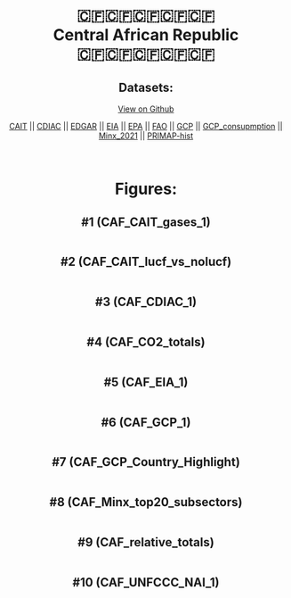 
<center>
<h1 align="center">
🇨🇫🇨🇫🇨🇫🇨🇫🇨🇫
<br>
Central African Republic
<br>
🇨🇫🇨🇫🇨🇫🇨🇫🇨🇫
</h1>
<h2>Datasets:</h2>
<p><a href="https://github.com/dquintani/GreenhouseData/tree/master/country_data/CAF_Central African Republic/data">View on Github</a>
<br></p><p><a href="data/CAF_CAIT.csv">CAIT</a> || <a href="data/CAF_CDIAC.csv">CDIAC</a> || <a href="data/CAF_EDGAR.csv">EDGAR</a> || <a href="data/CAF_EIA.csv">EIA</a> || <a href="data/CAF_EPA.csv">EPA</a> || <a href="data/CAF_FAO.csv">FAO</a> || <a href="data/CAF_GCP.csv">GCP</a> || <a href="data/CAF_GCP_consupmption.csv">GCP_consupmption</a> || <a href="data/CAF_Minx_2021.csv">Minx_2021</a> || <a href="data/CAF_PRIMAP-hist.csv">PRIMAP-hist</a></p><p><br></p>
<h1>Figures:</h1><h2>#1 (CAF_CAIT_gases_1)</h2>
<p><img alt="" src="figures/CAF_CAIT_gases_1.png" /></p><h2>#2 (CAF_CAIT_lucf_vs_nolucf)</h2>
<p><img alt="" src="figures/CAF_CAIT_lucf_vs_nolucf.png" /></p><h2>#3 (CAF_CDIAC_1)</h2>
<p><img alt="" src="figures/CAF_CDIAC_1.png" /></p><h2>#4 (CAF_CO2_totals)</h2>
<p><img alt="" src="figures/CAF_CO2_totals.png" /></p><h2>#5 (CAF_EIA_1)</h2>
<p><img alt="" src="figures/CAF_EIA_1.png" /></p><h2>#6 (CAF_GCP_1)</h2>
<p><img alt="" src="figures/CAF_GCP_1.png" /></p><h2>#7 (CAF_GCP_Country_Highlight)</h2>
<p><img alt="" src="figures/CAF_GCP_Country_Highlight.png" /></p><h2>#8 (CAF_Minx_top20_subsectors)</h2>
<p><img alt="" src="figures/CAF_Minx_top20_subsectors.png" /></p><h2>#9 (CAF_relative_totals)</h2>
<p><img alt="" src="figures/CAF_relative_totals.png" /></p><h2>#10 (CAF_UNFCCC_NAI_1)</h2>
<p><img alt="" src="figures/CAF_UNFCCC_NAI_1.png" /></p>